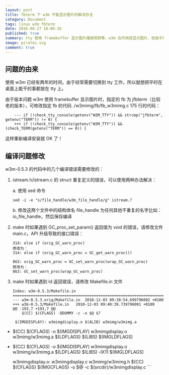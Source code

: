 ```yaml
---
layout: post
title: fbterm 下 w3m 不能显示图片的解决办法
category: Document
tags: linux w3m fbterm
date: 2016-06-27 16:06:16
published: true
summary: tty 使用 framebuffer 显示图片播放视频等，w3m 也可用其显示图片，但由于版本问题一直没有官方的更新。
image: pirates.svg
comment: true
---
```


## 问题的由来

使用 w3m 已经有两年的时间，由于经常需要切换到 tty 工作，所以就想把平时在桌面上能干的事都放在 tty 上。

由于版本问题 w3m 使用 framebuffer 显示图片时，指定的 fb 为 jfbterm（比较老的版本），可修改指定 fb 的代码 ./w3mimg/fb/fb_w3mimg.c 175 行的代码：

```
    --- if (!check_tty_console(getenv("W3M_TTY")) && strcmp("jfbterm", getenv("TERM")) != 0) {
    +++ if (!check_tty_console(getenv("W3M_TTY")) && (check_TERM(getenv("TERM")) == 0)) {
```

这样重新编译安装就 OK 了！


## 编译问题修改


w3m-0.5.3 的代码中的几个编译错误需要修改的：

1. istream.h/istream.c 的 struct 重复定义的错误，可以使用两种办法解决：

    a. 使用 sed 命令

    ```
    sed -i -e "s/file_handle/w3m_file_handle/g" istream.?
    ```

    b. 修改这两个文件中的结构体名 file_handle 为任何其他不重复的名字比如：io_file_handle，然后保存编译

2. make 时如果遇到 GC_proc_set_param() 返回值为 void 的错误，请修改文件 main.c，API 升级导致的接口错误：

    ```
    314: else if (orig_GC_warn_proc)
    修改为：
    314: else if (orig_GC_warn_proc = GC_get_warn_proc())

    863: orig_GC_warn_proc = GC_set_warn_proc(wrap_GC_warn_proc)
    修改为：
    863: GC_set_warn_proc(wrap_GC_warn_proc)
    ```

3. make 时如果遇到 ld 返回错误，请修改 Makefile.in 文件

    ```
    Index: w3m-0.5.3/Makefile.in
    ===================================================================
    --- w3m-0.5.3.orig/Makefile.in  2010-12-03 09:38:54.699796002 +0100
    +++ w3m-0.5.3/Makefile.in   2010-12-03 09:40:39.739796001 +0100
    @@ -193,7 +193,7 @@
        $(CC) $(CFLAGS) -DDUMMY -c -o $@ $?

     $(IMGDISPLAY): w3mimgdisplay.o $(ALIB) w3mimg/w3mimg.a
 -   $(CC) $(CFLAGS) -o $(IMGDISPLAY) w3mimgdisplay.o w3mimg/w3mimg.a $(LDFLAGS) $(LIBS) $(IMGLDFLAGS)
 +   $(CC) $(CFLAGS) -o $(IMGDISPLAY) w3mimgdisplay.o w3mimg/w3mimg.a $(LDFLAGS) $(LIBS) -lX11 $(IMGLDFLAGS)

      w3mimgdisplay.o: w3mimgdisplay.c w3mimg/w3mimg.h
      $(CC) $(CFLAGS) $(IMGCFLAGS) -o $@ -c $(srcdir)/w3mimgdisplay.c
    ```
